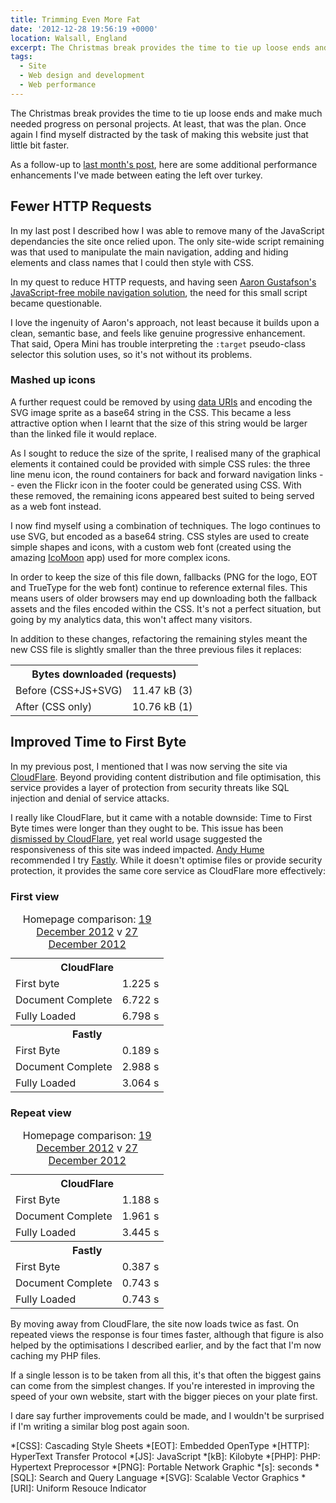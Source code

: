 ```yaml
---
title: Trimming Even More Fat
date: '2012-12-28 19:56:19 +0000'
location: Walsall, England
excerpt: The Christmas break provides the time to tie up loose ends and make much needed progress on personal projects. At least, that was the plan. Once again I find myself distracted by the task of making this website just that little bit faster.
tags:
  - Site
  - Web design and development
  - Web performance
---
```

The Christmas break provides the time to tie up loose ends and make much needed progress on personal projects. At least, that was the plan. Once again I find myself distracted by the task of making this website just that little bit faster.

As a follow-up to [last month's post][1], here are some additional performance enhancements I've made between eating the left over turkey.

## Fewer HTTP Requests
In my last post I described how I was able to remove many of the JavaScript dependancies the site once relied upon. The only site-wide script remaining was that used to manipulate the main navigation, adding and hiding elements and class names that I could then style with CSS.

In my quest to reduce HTTP requests, and having seen [Aaron Gustafson's JavaScript-free mobile navigation solution][2], the need for this small script became questionable.

I love the ingenuity of Aaron's approach, not least because it builds upon a clean, semantic base, and feels like genuine progressive enhancement. That said, Opera Mini has trouble interpreting the `:target` pseudo-class selector this solution uses, so it's not without its problems.

### Mashed up icons
A further request could be removed by using [data URIs][3] and encoding the SVG image sprite as a base64 string in the CSS. This became a less attractive option when I learnt that the size of this string would be larger than the linked file it would replace.

As I sought to reduce the size of the sprite, I realised many of the graphical elements it contained could be provided with simple CSS rules: the three line menu icon, the round containers for back and forward navigation links -- even the Flickr icon in the footer could be generated using CSS. With these removed, the remaining icons appeared best suited to being served as a web font instead.

I now find myself using a combination of techniques. The logo continues to use SVG, but encoded as a base64 string. CSS styles are used to create simple shapes and icons, with a custom web font (created using the amazing [IcoMoon][4] app) used for more complex icons.

In order to keep the size of this file down, fallbacks (PNG for the logo, EOT and TrueType for the web font) continue to reference external files. This means users of older browsers may end up downloading both the fallback assets and the files encoded within the CSS. It's not a perfect situation, but going by my analytics data, this won't affect many visitors.

In addition to these changes, refactoring the remaining styles meant the new CSS file is slightly smaller than the three previous files it replaces:

<table class="c-chart c-chart--hbar">
    <tbody>
        <tr>
            <th colspan="2">Bytes downloaded (requests)</th>
        </tr>
        <tr>
            <td class="c-chart__abel">Before (CSS+JS+SVG)</td>
            <td class="c-chart__value"><span class="c-chart__value--percent" style="width:100%;">11.47 kB  (3)</span></td>
        </tr>
        <tr>
            <td class="c-chart__label">After (CSS only)</td>
            <td class="c-chart__value"><span class="c-chart__value--percent" style="width:93.80%;">10.76 kB  (1)</span></td>
        </tr>
    </tbody>
</table>

## Improved Time to First Byte
In my previous post, I mentioned that I was now serving the site via [CloudFlare][5]. Beyond providing content distribution and file optimisation, this service provides a layer of protection from security threats like SQL injection and denial of service attacks.

I really like CloudFlare, but it came with a notable downside: Time to First Byte times were longer than they ought to be. This issue has been [dismissed by CloudFlare][6], yet real world usage suggested the responsiveness of this site was indeed impacted. [Andy Hume][7] recommended I try [Fastly][8]. While it doesn't optimise files or provide security protection, it provides the same core service as CloudFlare more effectively:

### First view
<table class="c-chart c-chart--hbar">
    <caption>Homepage comparison: <a href="http://webpagetest.org/result/121219_DH_DDQ/">19 December 2012</a> v <a href="http://webpagetest.org/result/121227_BD_GR8/">27 December 2012</a></caption>
    <tbody>
        <tr>
            <th colspan="2">CloudFlare</th>
        </tr>
        <tr>
            <td class="c-chart__label">First byte</td>
            <td class="c-chart__value"><span class="c-chart__value--percent" style="width:12.25%;">1.225 s</span></td>
        </tr>
        <tr>
            <td class="c-chart__label">Document Complete</td>
            <td class="c-chart__value"><span class="c-chart__value--percent" style="width:67.22%;">6.722 s</span></td>
        </tr>
        <tr>
            <td class="c-chart__label">Fully Loaded</td>
            <td class="c-chart__value"><span class="c-chart__value--percent" style="width:67.98%;">6.798 s</span></td>
        </tr>
    </tbody>
    <tbody>
        <tr>
            <th colspan="2">Fastly</th>
        </tr>
        <tr>
            <td class="c-chart__label">First Byte</td>
            <td class="c-chart__value"><span class="c-chart__value--percent" style="width:1.89%;">0.189 s</span></td>
        </tr>
        <tr>
            <td class="c-chart__label">Document Complete</td>
            <td class="c-chart__value"><span class="c-chart__value--percent" style="width:29.88%;">2.988 s</span></td>
        </tr>
        <tr>
            <td class="c-chart__label">Fully Loaded</td>
            <td class="c-chart__value"><span class="c-chart__value--percent" style="width:30.64%;">3.064 s</span></td>
        </tr>
    </tbody>
</table>

### Repeat view
<table class="c-chart c-chart--hbar">
    <caption>Homepage comparison: <a href="http://webpagetest.org/result/121219_DH_DDQ/">19 December 2012</a> v <a href="http://webpagetest.org/result/121227_BD_GR8/">27 December 2012</a></caption>
    <tbody>
        <tr>
            <th colspan="2">CloudFlare</th>
        </tr>
        <tr>
            <td class="c-chart__label">First Byte</td>
            <td class="c-chart__value"><span class="c-chart__value--percent" style="width:11.88%;">1.188 s</span></td>
        </tr>
        <tr>
            <td class="c-chart__label">Document Complete</td>
            <td class="c-chart__value"><span class="c-chart__value--percent" style="width:19.61%;">1.961 s</span></td>
        </tr>
        <tr>
            <td class="c-chart__label">Fully Loaded</td>
            <td class="c-chart__value"><span class="c-chart__value--percent" style="width:34.45%;">3.445 s</span></td>
        </tr>
    </tbody>
    <tbody>
        <tr>
            <th colspan="2">Fastly</th>
        </tr>
        <tr>
            <td class="c-chart__label">First Byte</td>
            <td class="c-chart__value"><span class="c-chart__value--percent" style="width:3.87%;">0.387 s</span></td>
        </tr>
        <tr>
            <td class="c-chart__label">Document Complete</td>
            <td class="c-chart__value"><span class="c-chart__value--percent" style="width:7.43%;">0.743 s</span></td>
        </tr>
        <tr>
            <td class="c-chart__label">Fully Loaded</td>
            <td class="c-chart__value"><span class="c-chart__value--percent" style="width:7.43%;">0.743 s</span></td>
        </tr>
    </tbody>
</table>

By moving away from CloudFlare, the site now loads twice as fast. On repeated views the response is four times faster, although that figure is also helped by the optimisations I described earlier, and by the fact that I'm now caching my PHP files.

If a single lesson is to be taken from all this, it's that often the biggest gains can come from the simplest changes. If you're interested in improving the speed of your own website, start with the bigger pieces on your plate first.

I dare say further improvements could be made, and I wouldn't be surprised if I'm writing a similar blog post again soon.

[1]: /2012/11/trimming_the_fat/
[2]: http://www.netmagazine.com/tutorials/build-smart-mobile-navigation-without-hacks
[3]: http://css-tricks.com/data-uris/
[4]: http://icomoon.io/#app-features
[5]: http://cloudflare.com/
[6]: http://blog.cloudflare.com/ttfb-time-to-first-byte-considered-meaningles
[7]: http://andyhume.net
[8]: http://www.fastly.com

*[CSS]: Cascading Style Sheets
*[EOT]: Embedded OpenType
*[HTTP]: HyperText Transfer Protocol
*[JS]: JavaScript
*[kB]: Kilobyte
*[PHP]: PHP: Hypertext Preprocessor
*[PNG]: Portable Network Graphic
*[s]: seconds
*[SQL]: Search and Query Language
*[SVG]: Scalable Vector Graphics
*[URI]: Uniform Resouce Indicator
